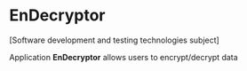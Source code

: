 # EnDecryptor
[Software development and testing technologies subject]

Application **EnDecryptor** allows users to encrypt/decrypt data
